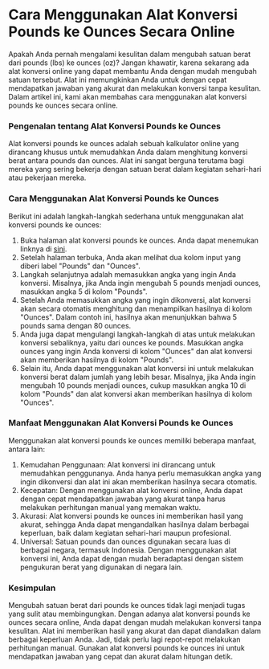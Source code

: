 Cara Menggunakan Alat Konversi Pounds ke Ounces Secara Online
=============================================================

Apakah Anda pernah mengalami kesulitan dalam mengubah satuan berat dari pounds (lbs) ke ounces (oz)? Jangan khawatir, karena sekarang ada alat konversi online yang dapat membantu Anda dengan mudah mengubah satuan tersebut. Alat ini memungkinkan Anda untuk dengan cepat mendapatkan jawaban yang akurat dan melakukan konversi tanpa kesulitan. Dalam artikel ini, kami akan membahas cara menggunakan alat konversi pounds ke ounces secara online.

### Pengenalan tentang Alat Konversi Pounds ke Ounces

Alat konversi pounds ke ounces adalah sebuah kalkulator online yang dirancang khusus untuk memudahkan Anda dalam menghitung konversi berat antara pounds dan ounces. Alat ini sangat berguna terutama bagi mereka yang sering bekerja dengan satuan berat dalam kegiatan sehari-hari atau pekerjaan mereka.

### Cara Menggunakan Alat Konversi Pounds ke Ounces

Berikut ini adalah langkah-langkah sederhana untuk menggunakan alat konversi pounds ke ounces:

1. Buka halaman alat konversi pounds ke ounces. Anda dapat menemukan linknya di [sini](https://www.onlinecalculatorsfree.com/id/convert/pounds-to-ounces.html).
2. Setelah halaman terbuka, Anda akan melihat dua kolom input yang diberi label "Pounds" dan "Ounces".
3. Langkah selanjutnya adalah memasukkan angka yang ingin Anda konversi. Misalnya, jika Anda ingin mengubah 5 pounds menjadi ounces, masukkan angka 5 di kolom "Pounds".
4. Setelah Anda memasukkan angka yang ingin dikonversi, alat konversi akan secara otomatis menghitung dan menampilkan hasilnya di kolom "Ounces". Dalam contoh ini, hasilnya akan menunjukkan bahwa 5 pounds sama dengan 80 ounces.
5. Anda juga dapat mengulangi langkah-langkah di atas untuk melakukan konversi sebaliknya, yaitu dari ounces ke pounds. Masukkan angka ounces yang ingin Anda konversi di kolom "Ounces" dan alat konversi akan memberikan hasilnya di kolom "Pounds".
6. Selain itu, Anda dapat menggunakan alat konversi ini untuk melakukan konversi berat dalam jumlah yang lebih besar. Misalnya, jika Anda ingin mengubah 10 pounds menjadi ounces, cukup masukkan angka 10 di kolom "Pounds" dan alat konversi akan memberikan hasilnya di kolom "Ounces".

### Manfaat Menggunakan Alat Konversi Pounds ke Ounces

Menggunakan alat konversi pounds ke ounces memiliki beberapa manfaat, antara lain:

1. Kemudahan Penggunaan: Alat konversi ini dirancang untuk memudahkan penggunanya. Anda hanya perlu memasukkan angka yang ingin dikonversi dan alat ini akan memberikan hasilnya secara otomatis.
2. Kecepatan: Dengan menggunakan alat konversi online, Anda dapat dengan cepat mendapatkan jawaban yang akurat tanpa harus melakukan perhitungan manual yang memakan waktu.
3. Akurasi: Alat konversi pounds ke ounces ini memberikan hasil yang akurat, sehingga Anda dapat mengandalkan hasilnya dalam berbagai keperluan, baik dalam kegiatan sehari-hari maupun profesional.
4. Universal: Satuan pounds dan ounces digunakan secara luas di berbagai negara, termasuk Indonesia. Dengan menggunakan alat konversi ini, Anda dapat dengan mudah beradaptasi dengan sistem pengukuran berat yang digunakan di negara lain.

### Kesimpulan

Mengubah satuan berat dari pounds ke ounces tidak lagi menjadi tugas yang sulit atau membingungkan. Dengan adanya alat konversi pounds ke ounces secara online, Anda dapat dengan mudah melakukan konversi tanpa kesulitan. Alat ini memberikan hasil yang akurat dan dapat diandalkan dalam berbagai keperluan Anda. Jadi, tidak perlu lagi repot-repot melakukan perhitungan manual. Gunakan alat konversi pounds ke ounces ini untuk mendapatkan jawaban yang cepat dan akurat dalam hitungan detik.